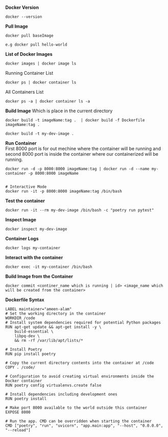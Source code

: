 **Docker Version**
```
docker --version
```

**Pull Image**
```
docker pull baseImage
```
```
e.g docker pull hello-world
```

**List of Docker Images**
```
docker images | docker image ls
```

Running Container List
```
docker ps | docker container ls
```

All Containers List
```
docker ps -a | docker container ls -a
```

**Build Image** Which is place in the current directory
```
docker build -t imageName:tag .  | docker build -f Dockerfile imageName:tag .
``` 
```
docker build -t my-dev-image .
```

**Run Container** <br>
First 8000 port is for out mechine where the container will be running and second 8000 port is inside the container where our containerized will  be running.
```
docker run -d -p 8000:8000 imageName:tag | docker run -d --name my-container -p 8000:8000 imageName


# Interactive Mode
docker run -it -p 8000:8000 imageName:tag /bin/bash
```
 
     
**Test the container**
```
docker run -it --rm my-dev-image /bin/bash -c "poetry run pytest"
```



**Inspect Image**
```
docker inspect my-dev-image
```


**Container Logs**
```
docker logs my-container
```


**Interact with the container**
```
docker exec -it my-container /bin/bash
```

**Build Image from the Container**
```
docker commit <continer_name which is running | id> <image_name which will be created from the container>
```






**Dockerfile Syntax**
```
LABEL maintainer="ameen-alam"
# Set the working directory in the container
WORKDIR /code
# Install system dependencies required for potential Python packages
RUN apt-get update && apt-get install -y \
    build-essential \
    libpq-dev \
    && rm -rf /var/lib/apt/lists/*

# Install Poetry
RUN pip install poetry

# Copy the current directory contents into the container at /code
COPY . /code/

# Configuration to avoid creating virtual environments inside the Docker container
RUN poetry config virtualenvs.create false

# Install dependencies including development ones
RUN poetry install

# Make port 8000 available to the world outside this container
EXPOSE 8000

# Run the app. CMD can be overridden when starting the container
CMD ["poetry", "run", "uvicorn", "app.main:app", "--host", "0.0.0.0", "--reload"]

```